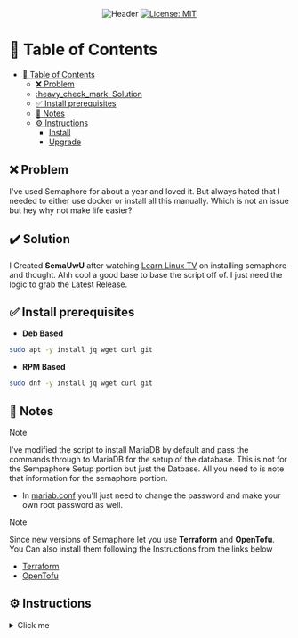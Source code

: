 <p align="center">
  <img src="./assets/images/github-header-image.png" alt="Header">
  <a href="https://github.com/ColoredBytes/Sempahore/blob/96113c308c5c5c57bb28591d058b2e90b2c65d33/LICENSE">
    <img src="https://img.shields.io/badge/License-MIT-yellow.svg" alt="License: MIT">
  </a>
</p>


# :link: Table of Contents

+ [:link: Table of Contents](#%3A%6C%69%6E%6B%3A%2D%74%61%62%6C%65%2D%6F%66%2D%63%6F%6E%74%65%6E%74%73)
  + [:x: Problem](#%3A%78%3A%2D%70%72%6F%62%6C%65%6D)
  + [:heavy\_check\_mark: Solution](#%3A%68%65%61%76%79%5F%63%68%65%63%6B%5F%6D%61%72%6B%3A%2D%73%6F%6C%75%74%69%6F%6E)
  + [✅ Install prerequisites](#%E2%9C%85%2D%69%6E%73%74%61%6C%6C%2D%70%72%65%72%65%71%75%69%73%69%74%65%73)
  + [:memo: Notes](#%3A%6D%65%6D%6F%3A%2D%6E%6F%74%65%73)
  + [:gear: Instructions](#%3A%67%65%61%72%3A%2D%69%6E%73%74%72%75%63%74%69%6F%6E%73)
    + [Install](#%69%6E%73%74%61%6C%6C)
    + [Upgrade](#%75%70%67%72%61%64%65)
  



## :x: Problem

I've used Semaphore for about a year and loved it. But always hated that I needed to either use docker or install all this manually. Which is not an issue but hey why not make life easier? 

## :heavy_check_mark: Solution

I Created **SemaUwU**  after watching [Learn Linux TV](https://www.learnlinux.tv/complete-ansible-semaphore-tutorial-from-installation-to-automation/#more-4065) on installing semaphore and thought. Ahh cool a good base to base the script off of. I just need the logic to grab the Latest Release. 


## ✅ Install prerequisites
- **Deb Based**

```bash
sudo apt -y install jq wget curl git
```
  - **RPM Based**

```bash
sudo dnf -y install jq wget curl git
```

## :memo: Notes
> [!NOTE]
> I've modified the script to install MariaDB by default and pass the commands through to MariaDB for the setup of the database. This is not for the Sempaphore Setup portion but just the Datbase. All you need to is note that information for the semaphore portion.
> - In [mariab.conf](conf/mariadb.conf) you'll just need to change the password and make your own root password as well.

> [!NOTE]
> Since new versions of Semaphore let you use **Terraform** and **OpenTofu**. You Can also install them following the Instructions from the links below
> - [Terraform](https://developer.hashicorp.com/terraform/install?ajs_aid=edd2c1a1-9fee-4fca-b9af-9b89a5e3932c&product_intent=terraform)
> - [OpenTofu](https://opentofu.org/docs/intro/install/)

## :gear: Instructions

<details>
  <summary>Click me</summary>


### Install

- **Clone the repo.**

```bash
git clone https://github.com/ColoredBytes/semaUwU.git
```

- **Change into the directory**

 ```bash
cd semaUwU
```
- **On Deb Based Systems.**
 
 ```bash
 ./install.sh deb
```
- **On Rpm Based Systems.**

```bash
./install.sh rpm
```

---

### Upgrade

- **Change into the directory**

 ```bash
cd semaUwU
```
- **On Deb Based Systems.**
 
 ```bash
 ./upgrade.sh deb
```
- **On Rpm Based Systems.**

```bash
./upgrade.sh rpm
```
</details>









